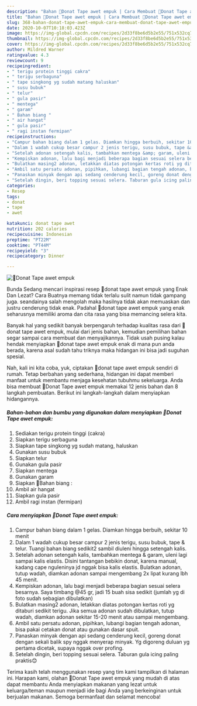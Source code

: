 ```yaml
---
description: "Bahan 🍩Donat Tape awet empuk | Cara Membuat 🍩Donat Tape awet empuk Yang Bisa Manjain Lidah"
title: "Bahan 🍩Donat Tape awet empuk | Cara Membuat 🍩Donat Tape awet empuk Yang Bisa Manjain Lidah"
slug: 368-bahan-donat-tape-awet-empuk-cara-membuat-donat-tape-awet-empuk-yang-bisa-manjain-lidah
date: 2020-10-07T10:18:03.423Z
image: https://img-global.cpcdn.com/recipes/2d33f8be6d5b2e55/751x532cq70/🍩donat-tape-awet-empuk-foto-resep-utama.jpg
thumbnail: https://img-global.cpcdn.com/recipes/2d33f8be6d5b2e55/751x532cq70/🍩donat-tape-awet-empuk-foto-resep-utama.jpg
cover: https://img-global.cpcdn.com/recipes/2d33f8be6d5b2e55/751x532cq70/🍩donat-tape-awet-empuk-foto-resep-utama.jpg
author: Mildred Warner
ratingvalue: 4.3
reviewcount: 9
recipeingredient:
- " terigu protein tinggi cakra"
- " terigu serbaguna"
- " tape singkong yg sudah matang haluskan"
- " susu bubuk"
- " telur"
- " gula pasir"
- " mentega"
- " garam"
- " Bahan biang "
- " air hangat"
- " gula pasir"
- " ragi instan fermipan"
recipeinstructions:
- "Campur bahan biang dalam 1 gelas. Diamkan hingga berbuih, sekitar 10 menit"
- "Dalam 1 wadah cukup besar campur 2 jenis terigu, susu bubuk, tape &amp; telur. Tuangi bahan biang sedikit2 sambil diuleni hingga setengah kalis."
- "Setelah adonan setengah kalis, tambahkan mentega &amp; garam, uleni lagi sampai kalis elastis. Disini tantangan bebikin donat, karena manual, kadang cape nguleninya jd nggak bisa kalis elastis. Bulatkan adonan, tutup wadah, diamkan adonan sampai mengembang 2x lipat kurang lbh 45 menit."
- "Kempiskan adonan, lalu bagi menjadi beberapa bagian sesuai selera besarnya. Saya timbang @45 gr, jadi 15 buah sisa sedikit (jumlah yg di foto sudah sebagian dibulatkan)"
- "Bulatkan masing2 adonan, letakkan diatas potongan kertas roti yg ditaburi sedikit terigu. Jika semua adonan sudah dibulatkan, tutup wadah, diamkan adonan sekitar 15-20 menit atau sampai mengembang."
- "Ambil satu persatu adonan, pipihkan, lubangi bagian tengah adonan, bisa pakai cetakan donat atau gunakan dasar spuit."
- "Panaskan minyak dengan api sedang cenderung kecil, goreng donat dengan sekali balik spy nggak menyerap minyak. Yg digoreng duluan yg pertama dicetak, supaya nggak over profing."
- "Setelah dingin, beri topping sesuai selera. Taburan gula icing paling praktis😊"
categories:
- Resep
tags:
- donat
- tape
- awet

katakunci: donat tape awet 
nutrition: 202 calories
recipecuisine: Indonesian
preptime: "PT22M"
cooktime: "PT44M"
recipeyield: "3"
recipecategory: Dinner

---
```



![🍩Donat Tape awet empuk](https://img-global.cpcdn.com/recipes/2d33f8be6d5b2e55/751x532cq70/🍩donat-tape-awet-empuk-foto-resep-utama.jpg)

Bunda Sedang mencari inspirasi resep 🍩donat tape awet empuk yang Enak Dan Lezat? Cara Buatnya memang tidak terlalu sulit namun tidak gampang juga. seandainya salah mengolah maka hasilnya tidak akan memuaskan dan justru cenderung tidak enak. Padahal 🍩donat tape awet empuk yang enak seharusnya memiliki aroma dan cita rasa yang bisa memancing selera kita.



Banyak hal yang sedikit banyak berpengaruh terhadap kualitas rasa dari 🍩donat tape awet empuk, mulai dari jenis bahan, kemudian pemilihan bahan segar sampai cara membuat dan menyajikannya. Tidak usah pusing kalau hendak menyiapkan 🍩donat tape awet empuk enak di mana pun anda berada, karena asal sudah tahu triknya maka hidangan ini bisa jadi suguhan spesial.


Nah, kali ini kita coba, yuk, ciptakan 🍩donat tape awet empuk sendiri di rumah. Tetap berbahan yang sederhana, hidangan ini dapat memberi manfaat untuk membantu menjaga kesehatan tubuhmu sekeluarga. Anda bisa membuat 🍩Donat Tape awet empuk memakai 12 jenis bahan dan 8 langkah pembuatan. Berikut ini langkah-langkah dalam menyiapkan hidangannya.

<!--inarticleads1-->

##### Bahan-bahan dan bumbu yang digunakan dalam menyiapkan 🍩Donat Tape awet empuk:

1. Sediakan  terigu protein tinggi (cakra)
1. Siapkan  terigu serbaguna
1. Siapkan  tape singkong yg sudah matang, haluskan
1. Gunakan  susu bubuk
1. Siapkan  telur
1. Gunakan  gula pasir
1. Siapkan  mentega
1. Gunakan  garam
1. Siapkan  🍒Bahan biang :
1. Ambil  air hangat
1. Siapkan  gula pasir
1. Ambil  ragi instan (fermipan)




<!--inarticleads2-->

##### Cara menyiapkan 🍩Donat Tape awet empuk:

1. Campur bahan biang dalam 1 gelas. Diamkan hingga berbuih, sekitar 10 menit
1. Dalam 1 wadah cukup besar campur 2 jenis terigu, susu bubuk, tape &amp; telur. Tuangi bahan biang sedikit2 sambil diuleni hingga setengah kalis.
1. Setelah adonan setengah kalis, tambahkan mentega &amp; garam, uleni lagi sampai kalis elastis. Disini tantangan bebikin donat, karena manual, kadang cape nguleninya jd nggak bisa kalis elastis. Bulatkan adonan, tutup wadah, diamkan adonan sampai mengembang 2x lipat kurang lbh 45 menit.
1. Kempiskan adonan, lalu bagi menjadi beberapa bagian sesuai selera besarnya. Saya timbang @45 gr, jadi 15 buah sisa sedikit (jumlah yg di foto sudah sebagian dibulatkan)
1. Bulatkan masing2 adonan, letakkan diatas potongan kertas roti yg ditaburi sedikit terigu. Jika semua adonan sudah dibulatkan, tutup wadah, diamkan adonan sekitar 15-20 menit atau sampai mengembang.
1. Ambil satu persatu adonan, pipihkan, lubangi bagian tengah adonan, bisa pakai cetakan donat atau gunakan dasar spuit.
1. Panaskan minyak dengan api sedang cenderung kecil, goreng donat dengan sekali balik spy nggak menyerap minyak. Yg digoreng duluan yg pertama dicetak, supaya nggak over profing.
1. Setelah dingin, beri topping sesuai selera. Taburan gula icing paling praktis😊




Terima kasih telah menggunakan resep yang tim kami tampilkan di halaman ini. Harapan kami, olahan 🍩Donat Tape awet empuk yang mudah di atas dapat membantu Anda menyiapkan makanan yang lezat untuk keluarga/teman maupun menjadi ide bagi Anda yang berkeinginan untuk berjualan makanan. Semoga bermanfaat dan selamat mencoba!
